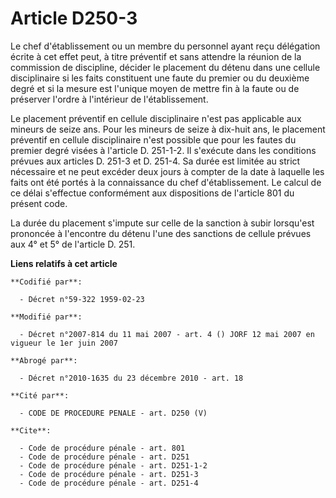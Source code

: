 # Article D250-3

Le chef d'établissement ou un membre du personnel ayant reçu délégation écrite à cet effet peut, à titre préventif et sans
attendre la réunion de la commission de discipline, décider le placement du détenu dans une cellule disciplinaire si les
faits constituent une faute du premier ou du deuxième degré et si la mesure est l'unique moyen de mettre fin à la faute ou de
préserver l'ordre à l'intérieur de l'établissement.

Le placement préventif en cellule disciplinaire n'est pas applicable aux mineurs de seize ans. Pour les mineurs de seize à
dix-huit ans, le placement préventif en cellule disciplinaire n'est possible que pour les fautes du premier degré visées à
l'article D. 251-1-2. Il s'exécute dans les conditions prévues aux articles D. 251-3 et D. 251-4. Sa durée est limitée au
strict nécessaire et ne peut excéder deux jours à compter de la date à laquelle les faits ont été portés à la connaissance du
chef d'établissement. Le calcul de ce délai s'effectue conformément aux dispositions de l'article 801 du présent code.

La durée du placement s'impute sur celle de la sanction à subir lorsqu'est prononcée à l'encontre du détenu l'une des
sanctions de cellule prévues aux 4° et 5° de l'article D. 251.

**Liens relatifs à cet article**

	**Codifié par**:

	  - Décret n°59-322 1959-02-23

	**Modifié par**:

	  - Décret n°2007-814 du 11 mai 2007 - art. 4 () JORF 12 mai 2007 en vigueur le 1er juin 2007

	**Abrogé par**:

	  - Décret n°2010-1635 du 23 décembre 2010 - art. 18

	**Cité par**:

	  - CODE DE PROCEDURE PENALE - art. D250 (V)

	**Cite**:

	  - Code de procédure pénale - art. 801
	  - Code de procédure pénale - art. D251
	  - Code de procédure pénale - art. D251-1-2
	  - Code de procédure pénale - art. D251-3
	  - Code de procédure pénale - art. D251-4
